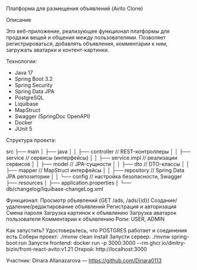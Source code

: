 Платформа для размещения объявлений (Avito Clone)

Описание

Это веб-приложение, реализующее функционал платформы для продажи вещей и общения между пользователями. Позволяет регистрироваться, добавлять объявления, комментарии к ним, загружать аватарки и контент-картинки.

Технологии:
- Java 17
- Spring Boot 3.2
- Spring Security
- Spring Data JPA
- PostgreSQL
- Liquibase
- MapStruct
- Swagger (SpringDoc OpenAPI)
- Docker
- JUnit 5

Структура проекта:

src
├── main
│   ├── java
│   │   ├── controller         // REST-контроллеры
│   │   ├── service            // сервисы (интерфейсы)
│   │   ├── service.impl       // реализации сервисов
│   │   ├── model              // JPA-сущности
│   │   ├── dto                // DTO-классы
│   │   ├── mapper             // MapStruct интерфейсы
│   │   ├── repository         // Spring Data JPA репозитории
│   │   └── config             // настройка безопасности, Swagger
├── resources
│   ├── application.properties
│   └── db/changelog/liquibase-changeLog.xml

  Функционал:
Просмотр объявлений (GET /ads, /ads/{id})
Создание/удаление/редактирование объявлений
Регистрация и авторизация
Смена пароля
Загрузка картинок к объявлению
Загрузка аватарок пользователя
Комментарии к объявлению
Роли: USER, ADMIN

  Как запустить?
Удостоверьтесь, что POSTGRES работает и соединения есть
Собери проект:  ./mvnw clean install
Запусти сервер:  ./mvnw spring-boot:run
Запусти frontend:  docker run -p 3000:3000 --rm ghcr.io/dmitry-bizin/front-react-avito:v1.21
Открой: http://localhost:3000

Участник:
Dinara Allanazarova — https://github.com/Dinara0113


